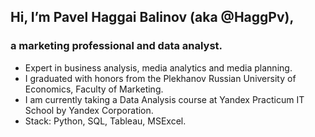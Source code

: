 ## Hi, I’m Pavel Haggai  Balinov (aka @HaggPv),
### a marketing professional and data analyst.
- Expert in business analysis, media analytics and media planning.
- I graduated with honors from the Plekhanov Russian University of Economics, Faculty of Marketing.
- I am currently taking a Data Analysis course at Yandex Practicum IT School by Yandex Corporation.
-  Stack: Python, SQL, Tableau, MSExcel.
